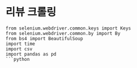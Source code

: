 # 리뷰 크롤링
```from selenium import webdriver
from selenium.webdriver.common.keys import Keys
from selenium.webdriver.common.by import By
from bs4 import BeautifulSoup
import time
import csv
import pandas as pd
```python
